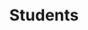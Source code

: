 ---
breadcrumb: <div id="breadcrumb"><a href="index.html">Home</a> <span class="breadcrumb_spacer">&gt;</span>
  <a href="news_events.html">News and Events</a> <span class="breadcrumb_spacer">&gt;</span>
  <a href="departments-4.html">Departments and Courses</a> <span class="breadcrumb_spacer">&gt;</span>
  <a href="arabic_dep-4.html">Department of Arabic</a> <span class="breadcrumb_spacer">&gt;</span>
  <strong>Students</strong></div>
headerimage: <img alt="" height="105" src="assets/2006/images/banners/departments.jpg" width="472"/>
html_title: Students
layout: 2006_default
left_title:
- <img alt="Dpt. of" border="0" height="33" src="assets/2006/content/gt/fcb6421c7c62628408190d4ca84029e5.png"
  title="Dpt. of" width="98"/>
- <img alt="Arabic" border="0" height="33" src="assets/2006/content/gt/83ba9520636a6c88ee0211fdd79d5845.png"
  title="Arabic" width="94"/>
old_website: true
permalink: /students-18.html
published: true
subnav:
- <li class="sub_no sub_first"><a href="dep_arabic.html" title="About">About</a></li>
- <li class="sub_no"><a href="dep_arabic_facullty.html" title="Faculty">Faculty</a></li>
- <li class="sub_no"><a href="arabic_dep_courses.html" title="Courses">Courses</a></li>
- <li class="sub_no"><a href="64.0.0.1.0.0.html" title="Students">Students</a></li>
title: Students
---